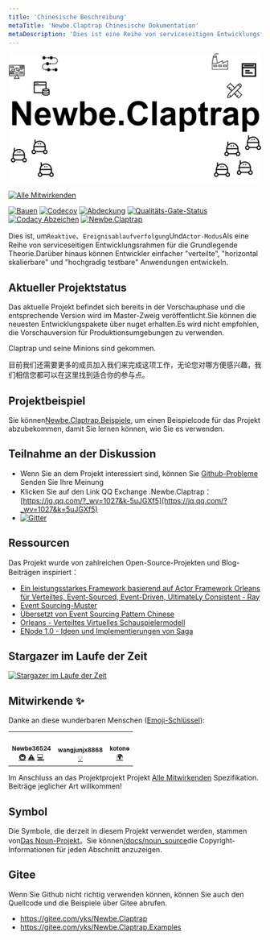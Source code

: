 ```yaml
---
title: 'Chinesische Beschreibung'
metaTitle: 'Newbe.Claptrap Chinesische Dokumentation'
metaDescription: 'Dies ist eine Reihe von serviceseitigen Entwicklungsframeworks, die auf "reaktiv", "Ereignisrückverfolgbarkeit" und "Akteursmodus" als Grundlegende Theorien basieren.Darüber hinaus können Entwickler einfacher "verteilte", "horizontal skalierbare" und "hochgradig testbare" Anwendungen entwickeln.'
---
```


![Newbe.Claptrap](https://raw.githubusercontent.com/newbe36524/Newbe.Claptrap/develop/docs/main_banner.png)

<!-- ALL-CONTRIBUTORS-BADGE:START - Do not remove or modify this section -->
[![Alle Mitwirkenden](https://img.shields.io/badge/all_contributors-3-orange.svg?style=flat-square)](#contributors-)
<!-- ALL-CONTRIBUTORS-BADGE:END -->

[![Bauen](https://github.com/newbe36524/Newbe.Claptrap/workflows/Claptrap/badge.svg)](https://github.com/newbe36524/Newbe.Claptrap/actions) [![Codecov](https://img.shields.io/codecov/c/github/newbe36524/Newbe.Claptrap)](https://codecov.io/gh/newbe36524/Newbe.Claptrap) [![Abdeckung](https://sonarcloud.io/api/project_badges/measure?project=newbe36524_Newbe.Claptrap&metric=coverage)](https://sonarcloud.io/dashboard?id=newbe36524_Newbe.Claptrap) [![Qualitäts-Gate-Status](https://sonarcloud.io/api/project_badges/measure?project=newbe36524_Newbe.Claptrap&metric=alert_status)](https://sonarcloud.io/dashboard?id=newbe36524_Newbe.Claptrap) [![Codacy Abzeichen](https://api.codacy.com/project/badge/Grade/1fd0e7443364414ca0003dab27f9f9b8)](https://www.codacy.com/manual/472158246/Newbe.Claptrap?utm_source=github.com&utm_medium=referral&utm_content=newbe36524/Newbe.Claptrap&utm_campaign=Badge_Grade) [![Newbe.Claptrap](https://img.shields.io/nuget/v/Newbe.Claptrap?label=Newbe.Claptrap%20nuget&logo=Newbe.Claptrap&style=flat-square)](https://www.nuget.org/packages/Newbe.Claptrap/)

Dies ist, um`Reaktive`、`Ereignisablaufverfolgung`Und`Actor-Modus`Als eine Reihe von serviceseitigen Entwicklungsrahmen für die Grundlegende Theorie.Darüber hinaus können Entwickler einfacher "verteilte", "horizontal skalierbare" und "hochgradig testbare" Anwendungen entwickeln.

## Aktueller Projektstatus

Das aktuelle Projekt befindet sich bereits in der Vorschauphase und die entsprechende Version wird im Master-Zweig veröffentlicht.Sie können die neuesten Entwicklungspakete über nuget erhalten.Es wird nicht empfohlen, die Vorschauversion für Produktionsumgebungen zu verwenden.

Claptrap und seine Minions sind gekommen.

目前我们还需要更多的成员加入我们来完成这项工作，无论您对哪方便感兴趣，我们相信您都可以在这里找到适合你的参与点。

## Projektbeispiel

Sie können[Newbe.Claptrap.Beispiele](https://github.com/newbe36524/Newbe.Claptrap.Examples), um einen Beispielcode für das Projekt abzubekommen, damit Sie lernen können, wie Sie es verwenden.

## Teilnahme an der Diskussion

- Wenn Sie an dem Projekt interessiert sind, können Sie [Github-Probleme](https://github.com/newbe36524/Newbe.Claptrap/issues) Senden Sie Ihre Meinung
- Klicken Sie auf den Link QQ Exchange .Newbe.Claptrap：[https://jq.qq.com/?_wv=1027&k-5uJGXf5](https://jq.qq.com/?_wv=1027&k=5uJGXf5)
- [![Gitter](https://badges.gitter.im/newbe-claptrap/community.svg)](https://gitter.im/newbe-claptrap/community?utm_source=badge&utm_medium=badge&utm_campaign=pr-badge)

## Ressourcen

Das Projekt wurde von zahlreichen Open-Source-Projekten und Blog-Beiträgen inspiriert：

- [Ein leistungsstarkes Framework basierend auf Actor Framework Orleans für Verteiltes, Event-Sourced, Event-Driven, UltimateLy Consistent - Ray](https://github.com/RayTale/Ray)
- [Event Sourcing-Muster](https://docs.microsoft.com/en-us/previous-versions/msp-n-p/dn589792%28v%3dpandp.10%29)
- [Übersetzt von Event Sourcing Pattern Chinese](https://www.infoq.cn/article/event-sourcing)
- [Orleans - Verteiltes Virtuelles Schauspielermodell](https://github.com/dotnet/orleans)
- [ENode 1.0 - Ideen und Implementierungen von Saga](http://www.cnblogs.com/netfocus/p/3149156.html)

## Stargazer im Laufe der Zeit

[![Stargazer im Laufe der Zeit](https://starchart.cc/newbe36524/Newbe.Claptrap.svg)](https://starchart.cc/newbe36524/Newbe.Claptrap)

## Mitwirkende ✨

Danke an diese wunderbaren Menschen ([Emoji-Schlüssel](https://allcontributors.org/docs/en/emoji-key)):

<!-- ALL-CONTRIBUTORS-LIST:START - Do not remove or modify this section -->
<!-- prettier-ignore-start -->
<!-- markdownlint-disable -->
<table>
  <tr>
    <td align="center"><a href="https://www.newbe.pro"><img src="https://avatars1.githubusercontent.com/u/7685462?v=4" width="100px;" alt=""/><br /><sub><b>Newbe36524</b></sub></a><br /><a href="#infra-newbe36524" title="Infrastructure (Hosting, Build-Tools, etc)">🚇</a> <a href="https://github.com/newbe36524/Newbe.Claptrap/commits?author=newbe36524" title="Tests">⚠️</a> <a href="https://github.com/newbe36524/Newbe.Claptrap/commits?author=newbe36524" title="Code">💻</a></td>
    <td align="center"><a href="https://github.com/wangjunjx8868"><img src="https://avatars3.githubusercontent.com/u/5389565?v=4" width="100px;" alt=""/><br /><sub><b>wangjunjx8868</b></sub></a><br /><a href="#example-wangjunjx8868" title="Examples">💡</a></td>
    <td align="center"><a href="https://github.com/kotoneme"><img src="https://avatars3.githubusercontent.com/u/43395111?v=4" width="100px;" alt=""/><br /><sub><b>kotone</b></sub></a><br /><a href="#translation-kotoneme" title="Translation">🌍</a></td>
  </tr>
</table>

<!-- markdownlint-enable -->
<!-- prettier-ignore-end -->
<!-- ALL-CONTRIBUTORS-LIST:END -->

Im Anschluss an das Projektprojekt Projekt [Alle Mitwirkenden](https://github.com/all-contributors/all-contributors) Spezifikation. Beiträge jeglicher Art willkommen!

## Symbol

Die Symbole, die derzeit in diesem Projekt verwendet werden, stammen von[Das Noun-Projekt](https://thenounproject.com/)。Sie können[/docs/noun_source](https://github.com/newbe36524/Newbe.Claptrap/tree/master/docs/noun_source)die Copyright-Informationen für jeden Abschnitt anzuzeigen.

## Gitee

Wenn Sie Github nicht richtig verwenden können, können Sie auch den Quellcode und die Beispiele über Gitee abrufen.

- <https://gitee.com/yks/Newbe.Claptrap>
- <https://gitee.com/yks/Newbe.Claptrap.Examples>
